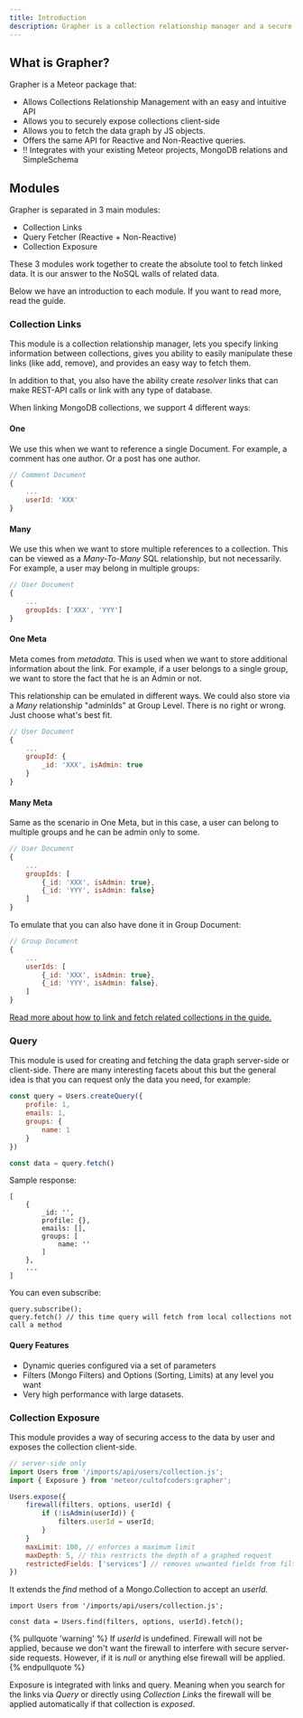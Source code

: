 ```yaml
---
title: Introduction
description: Grapher is a collection relationship manager and a secure Graphed Data fetcher.
---
```


## What is Grapher?

Grapher is a Meteor package that:

- Allows Collections Relationship Management with an easy and intuitive API
- Allows you to securely expose collections client-side
- Allows you to fetch the data graph by JS objects.
- Offers the same API for Reactive and Non-Reactive queries.
- !! Integrates with your existing Meteor projects, MongoDB relations and SimpleSchema

## Modules

Grapher is separated in 3 main modules:

- Collection Links
- Query Fetcher (Reactive + Non-Reactive)
- Collection Exposure

These 3 modules work together to create the absolute tool to fetch linked data. It is our answer to the NoSQL walls of related data.

Below we have an introduction to each module. If you want to read more, read the guide.

### Collection Links

This module is a collection relationship manager, lets you specify linking information between collections, 
gives you ability to easily manipulate these links (like add, remove), and provides an easy way to fetch them.

In addition to that, you also have the ability create *resolver* links that can make REST-API calls or link with any type of database.

When linking MongoDB collections, we support 4 different ways:

#### One

We use this when we want to reference a single Document. For example, a comment has one author. Or a post has one author.

```js
// Comment Document
{
    ...
    userId: 'XXX'
}
```

#### Many

We use this when we want to store multiple references to a collection. This can be viewed as a *Many-To-Many* SQL relationship, but not necessarily.
For example, a user may belong in multiple groups:

```js
// User Document
{
    ...
    groupIds: ['XXX', 'YYY']
}
```

#### One Meta
Meta comes from *metadata*. This is used when we want to store additional information about the link. 
For example, if a user belongs to a single group, we want to store the fact that he is an Admin or not.

This relationship can be emulated in different ways. We could also store via a *Many* relationship "adminIds" at Group Level.
There is no right or wrong. Just choose what's best fit.

```js
// User Document
{
    ...
    groupId: {
        _id: 'XXX', isAdmin: true
    }
}
```

#### Many Meta
Same as the scenario in One Meta, but in this case, a user can belong to multiple groups and he can be admin only to some.

```js
// User Document
{
    ...
    groupIds: [
        {_id: 'XXX', isAdmin: true},
        {_id: 'YYY', isAdmin: false}
    ]
}
```

To emulate that you can also have done it in Group Document:

```js
// Group Document
{
    ...
    userIds: [
        {_id: 'XXX', isAdmin: true},
        {_id: 'YYY', isAdmin: false},
    ]
}
```

[Read more about how to link and fetch related collections in the guide.](`guide/links.md`)

### Query

This module is used for creating and fetching the data graph server-side or client-side. There are many interesting facets about this but the general idea is
that you can request only the data you need, for example:

```js
const query = Users.createQuery({
    profile: 1,
    emails: 1,
    groups: {
        name: 1
    }
})

const data = query.fetch()
```

Sample response:

```
[ 
    {
        _id: '',
        profile: {},
        emails: [],
        groups: [
            name: ''
        ]
    },
    ...
]
```

You can even subscribe:

```
query.subscribe();
query.fetch() // this time query will fetch from local collections not call a method
```

#### Query Features

- Dynamic queries configured via a set of parameters
- Filters (Mongo Filters) and Options (Sorting, Limits) at any level you want
- Very high performance with large datasets.

### Collection Exposure

This module provides a way of securing access to the data by user and exposes the collection client-side.

```js
// server-side only
import Users from '/imports/api/users/collection.js';
import { Exposure } from 'meteor/cultofcoders:grapher';

Users.expose({
    firewall(filters, options, userId) {
        if (!isAdmin(userId)) {
            filters.userId = userId;
        }
    }
    maxLimit: 100, // enforces a maximum limit
    maxDepth: 5, // this restricts the depth of a graphed request
    restrictedFields: ['services'] // removes unwanted fields from filters and options fields.
})
```

It extends the *find* method of a Mongo.Collection to accept an *userId*.

```
import Users from '/imports/api/users/collection.js';

const data = Users.find(filters, options, userId).fetch();
```

{% pullquote 'warning' %}
If *userId* is undefined. Firewall will not be applied, because we don't want the firewall to interfere with secure server-side requests.
However, if it is *null* or anything else firewall will be applied.
{% endpullquote %}

Exposure is integrated with links and query. Meaning when you search for the links via *Query* or directly using *Collection Links* the firewall will be
applied automatically if that collection is *exposed*.
